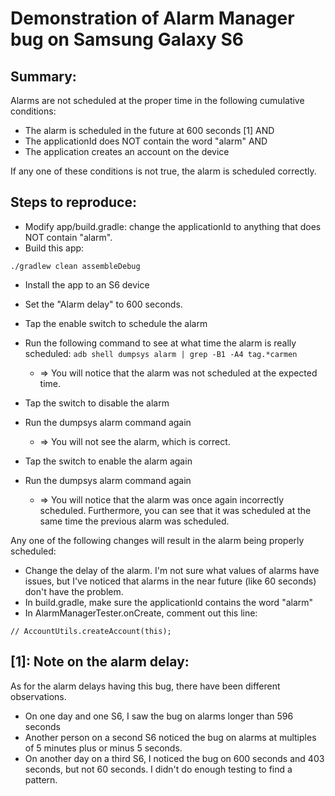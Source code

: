 Demonstration of Alarm Manager bug on Samsung Galaxy S6
=======================================================

Summary:
--------
Alarms are not scheduled at the proper time in the following cumulative conditions:
* The alarm is scheduled in the future at 600 seconds [1]
AND
* The applicationId does NOT contain the word "alarm"
AND
* The application creates an account on the device

If any one of these conditions is not true, the alarm is scheduled correctly.


Steps to reproduce:
-------------------
* Modify app/build.gradle: change the applicationId to anything that does NOT contain "alarm".
* Build this app:
```
./gradlew clean assembleDebug 
```
* Install the app to an S6 device
* Set the "Alarm delay" to 600 seconds.
* Tap the enable switch to schedule the alarm
* Run the following command to see at what time the alarm is really scheduled: ``` adb shell dumpsys alarm | grep -B1 -A4 tag.*carmen ```
  * => You will notice that the alarm was not scheduled at the expected time.

* Tap the switch to disable the alarm
* Run the dumpsys alarm command again
  * => You will not see the alarm, which is correct.

* Tap the switch to enable the alarm again
* Run the dumpsys alarm command again
  * => You will notice that the alarm was once again incorrectly scheduled. Furthermore, you can see that it was scheduled at the same time the previous alarm was scheduled.


Any one of the following changes will result in the alarm being properly scheduled:
* Change the delay of the alarm. I'm not sure what values of alarms have issues, but I've noticed that alarms in the near future (like 60 seconds) don't have the problem.
* In build.gradle, make sure the applicationId contains the word "alarm"
* In AlarmManagerTester.onCreate, comment out this line:
```
// AccountUtils.createAccount(this);
```


[1]: Note on the alarm delay:
-----------------------------
As for the alarm delays having this bug, there have been different observations.
* On one day and one S6, I saw the bug on alarms longer than 596 seconds
* Another person on a second S6 noticed the bug on alarms at multiples of 5 minutes plus or minus 5 seconds.
* On another day on a third S6, I noticed the bug on 600 seconds and 403 seconds, but not 60 seconds.  I didn't do enough testing to find a pattern.
